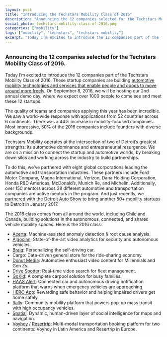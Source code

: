```yaml
---
layout: post
title: "Introducing the Techstars Mobility Class of 2016"
description: "Announcing the 12 companies selected for the Techstars Mobility Class of 2016."
social_photo: techstars-mobility-class-of-2016.png
categories: ["mobility"]
tags: ["mobility", "techstars", "techstars mobility"]
excerpt: "Today I’m excited to introduce the 12 companies part of the Techstars Mobility Class of 2016. These startup companies are building automotive mobility technologies and services that enable people and goods to move around more freely. On September 8, 2016, we will be hosting our 2nd annual demo day, where we expect over 1000 people to come see and meet these 12 startups.<br><br>Read on to see what 12 companies were selected for 2016."
---
```

<h2 class="sub-title"><small>Announcing the 12 companies selected for the Techstars Mobility Class of 2016.</small></h2>

Today I’m excited to introduce the 12 companies part of the Techstars Mobility Class of 2016. These startup companies are building [automotive mobility technologies and services that enable people and goods to move around more freely](https://tedserbinski.com/mobility/defining-mobility/). On September 8, 2016, we will be hosting our 2nd annual demo day, where we expect over 1000 people to come see and meet these 12 startups.

The quality of teams and companies applying this year has been incredible. We saw a world-wide response with applications from 52 countries across 6 continents. There was a 44% increase in mobility-focused companies. Most impressive, 50% of the 2016 companies include founders with diverse backgrounds.

Techstars Mobility operates at the intersection of two of Detroit’s greatest strengths: its automotive dominance and entrepreneurial resurgence. We are on a mission to connect the startup and automotive worlds, by breaking down silos and working across the industry to build partnerships.

To do this, we’ve partnered with eight global corporations leading the automotive and transportation industries. These partners include Ford Motor Company, Magna International, Verizon, Dana Holding Corporation, Honda R&D Americas, McDonald’s, Munich Re, and Michelin. Additionally, over 150 mentors across 38 different automotive and transportation companies are active mentors in the program. And just recently, we [partnered with the Detroit Auto Show](http://naias.com/press/news/global-mobility-center-launches-in-detroit/) to bring another 50+ mobility startups to Detroit in January 2017.

The 2016 class comes from all around the world, including Chile and Canada, building solutions in the autonomous, connected, and shared vehicle mobility spaces. Here is the 2016 class:


- [Acerta](http://tu.acerta.ca/): Machine-assisted anomaly detection & root cause analysis.
- [Algocian](http://algocian.com/): State-of-the-art video analytics for security and autonomous vehicles.
- [Braiq](http://www.braiq.ai/): Personalizing the self-driving car.
- Cargo: Data-driven general store for the ride-sharing economy.
- [Donut Media](http://www.donut.media/): Automotive enthusiast video content for Millennials and Gen Zs.
- [Drive Spotter](http://drivespotter.com/): Real-time video search for fleet management.
- [GoKid](http://gokid.mobi/): A complete carpool solution for busy families.
- [HAAS Alert](http://www.haasalert.com/): Connected car and autonomous driving notification platform that warns when emergency vehicles are approaching.
- [HERO App](http://hero-app.com/): Rewarding safe behavior and helping impaired drivers get home safely.
- [Rally](http://rallybus.net/): Community mobility platform that powers pop-up mass transit with high occupancy vehicles.
- [Spatial](http://spatial.ai/): Dynamic, human-driven layer of social intelligence for maps and navigation.
- [Voyhoy](https://www.voyhoy.com/) / [Resertrip](http://www.resertrip.com/): Multi-modal transportation booking platform for two continents: Voyhoy in Latin America and Resertrip in Europe.  
